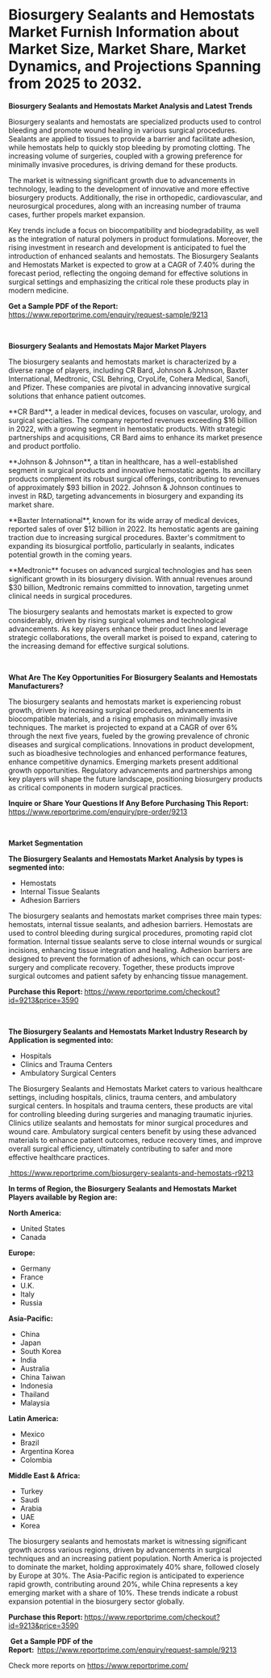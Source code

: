 <p><h1>Biosurgery Sealants and Hemostats Market Furnish Information about Market Size, Market Share, Market Dynamics, and Projections Spanning from 2025 to 2032.</h1></p><p><strong>Biosurgery Sealants and Hemostats Market Analysis and Latest Trends</strong></p>
<p><p>Biosurgery sealants and hemostats are specialized products used to control bleeding and promote wound healing in various surgical procedures. Sealants are applied to tissues to provide a barrier and facilitate adhesion, while hemostats help to quickly stop bleeding by promoting clotting. The increasing volume of surgeries, coupled with a growing preference for minimally invasive procedures, is driving demand for these products.</p><p>The market is witnessing significant growth due to advancements in technology, leading to the development of innovative and more effective biosurgery products. Additionally, the rise in orthopedic, cardiovascular, and neurosurgical procedures, along with an increasing number of trauma cases, further propels market expansion. </p><p>Key trends include a focus on biocompatibility and biodegradability, as well as the integration of natural polymers in product formulations. Moreover, the rising investment in research and development is anticipated to fuel the introduction of enhanced sealants and hemostats. The Biosurgery Sealants and Hemostats Market is expected to grow at a CAGR of 7.40% during the forecast period, reflecting the ongoing demand for effective solutions in surgical settings and emphasizing the critical role these products play in modern medicine.</p></p>
<p><strong>Get a Sample PDF of the Report:&nbsp;</strong> <a href="https://www.reportprime.com/enquiry/request-sample/9213?utm_campaign=2531&utm_medium=2&utm_source=Github&utm_content=ia&utm_term=20032025&utm_id=biosurgery-sealants-and-hemostats">https://www.reportprime.com/enquiry/request-sample/9213</a></p>
<p>&nbsp;</p>
<p><strong>Biosurgery Sealants and Hemostats Major Market Players</strong></p>
<p><p>The biosurgery sealants and hemostats market is characterized by a diverse range of players, including CR Bard, Johnson & Johnson, Baxter International, Medtronic, CSL Behring, CryoLife, Cohera Medical, Sanofi, and Pfizer. These companies are pivotal in advancing innovative surgical solutions that enhance patient outcomes.</p><p>**CR Bard**, a leader in medical devices, focuses on vascular, urology, and surgical specialties. The company reported revenues exceeding $16 billion in 2022, with a growing segment in hemostatic products. With strategic partnerships and acquisitions, CR Bard aims to enhance its market presence and product portfolio.</p><p>**Johnson & Johnson**, a titan in healthcare, has a well-established segment in surgical products and innovative hemostatic agents. Its ancillary products complement its robust surgical offerings, contributing to revenues of approximately $93 billion in 2022. Johnson & Johnson continues to invest in R&D, targeting advancements in biosurgery and expanding its market share.</p><p>**Baxter International**, known for its wide array of medical devices, reported sales of over $12 billion in 2022. Its hemostatic agents are gaining traction due to increasing surgical procedures. Baxter's commitment to expanding its biosurgical portfolio, particularly in sealants, indicates potential growth in the coming years.</p><p>**Medtronic** focuses on advanced surgical technologies and has seen significant growth in its biosurgery division. With annual revenues around $30 billion, Medtronic remains committed to innovation, targeting unmet clinical needs in surgical procedures.</p><p>The biosurgery sealants and hemostats market is expected to grow considerably, driven by rising surgical volumes and technological advancements. As key players enhance their product lines and leverage strategic collaborations, the overall market is poised to expand, catering to the increasing demand for effective surgical solutions.</p></p>
<p>&nbsp;</p>
<p><strong>What Are The Key Opportunities For Biosurgery Sealants and Hemostats Manufacturers?</strong></p>
<p><p>The biosurgery sealants and hemostats market is experiencing robust growth, driven by increasing surgical procedures, advancements in biocompatible materials, and a rising emphasis on minimally invasive techniques. The market is projected to expand at a CAGR of over 6% through the next five years, fueled by the growing prevalence of chronic diseases and surgical complications. Innovations in product development, such as bioadhesive technologies and enhanced performance features, enhance competitive dynamics. Emerging markets present additional growth opportunities. Regulatory advancements and partnerships among key players will shape the future landscape, positioning biosurgery products as critical components in modern surgical practices.</p></p>
<p><strong>Inquire or Share Your Questions If Any Before Purchasing This Report:</strong> <a href="https://www.reportprime.com/enquiry/pre-order/9213?utm_campaign=2531&utm_medium=2&utm_source=Github&utm_content=ia&utm_term=20032025&utm_id=biosurgery-sealants-and-hemostats">https://www.reportprime.com/enquiry/pre-order/9213</a></p>
<p>&nbsp;</p>
<p><strong>Market Segmentation</strong></p>
<p><strong>The Biosurgery Sealants and Hemostats Market Analysis by types is segmented into:</strong></p>
<p><ul><li>Hemostats</li><li>Internal Tissue Sealants</li><li>Adhesion Barriers</li></ul></p>
<p><p>The biosurgery sealants and hemostats market comprises three main types: hemostats, internal tissue sealants, and adhesion barriers. Hemostats are used to control bleeding during surgical procedures, promoting rapid clot formation. Internal tissue sealants serve to close internal wounds or surgical incisions, enhancing tissue integration and healing. Adhesion barriers are designed to prevent the formation of adhesions, which can occur post-surgery and complicate recovery. Together, these products improve surgical outcomes and patient safety by enhancing tissue management.</p></p>
<p><strong>Purchase this Report:&nbsp;</strong><a href="https://www.reportprime.com/checkout?id=9213&price=3590&utm_campaign=2531&utm_medium=2&utm_source=Github&utm_content=ia&utm_term=20032025&utm_id=biosurgery-sealants-and-hemostats">https://www.reportprime.com/checkout?id=9213&price=3590</a></p>
<p>&nbsp;</p>
<p><strong>The Biosurgery Sealants and Hemostats Market Industry Research by Application is segmented into:</strong></p>
<p><ul><li>Hospitals</li><li>Clinics and Trauma Centers</li><li>Ambulatory Surgical Centers</li></ul></p>
<p><p>The Biosurgery Sealants and Hemostats Market caters to various healthcare settings, including hospitals, clinics, trauma centers, and ambulatory surgical centers. In hospitals and trauma centers, these products are vital for controlling bleeding during surgeries and managing traumatic injuries. Clinics utilize sealants and hemostats for minor surgical procedures and wound care. Ambulatory surgical centers benefit by using these advanced materials to enhance patient outcomes, reduce recovery times, and improve overall surgical efficiency, ultimately contributing to safer and more effective healthcare practices.</p></p>
<p><a href="https://www.reportprime.com/biosurgery-sealants-and-hemostats-r9213?utm_campaign=2531&utm_medium=2&utm_source=Github&utm_content=ia&utm_term=20032025&utm_id=biosurgery-sealants-and-hemostats">&nbsp;https://www.reportprime.com/biosurgery-sealants-and-hemostats-r9213</a></p>
<p><strong>In terms of Region, the Biosurgery Sealants and Hemostats Market Players available by Region are:</strong></p>
<p>
    <p> <strong> North America: </strong>
        <ul>
            <li>United States</li>
            <li>Canada</li>
        </ul>
        </p> 
    <p> <strong> Europe: </strong>
        <ul>
            <li>Germany</li>
            <li>France</li>
            <li>U.K.</li>
            <li>Italy</li>
            <li>Russia</li>
        </ul>
        </p> 
    <p> <strong> Asia-Pacific: </strong>
        <ul>
            <li>China</li>
            <li>Japan</li>
            <li>South Korea</li>
            <li>India</li>
            <li>Australia</li>
            <li>China Taiwan</li>
            <li>Indonesia</li>
            <li>Thailand</li>
            <li>Malaysia</li>
        </ul>
        </p> 
    <p> <strong> Latin America: </strong>
        <ul>
            <li>Mexico</li>
            <li>Brazil</li>
            <li>Argentina Korea</li>
            <li>Colombia</li>
        </ul>
        </p> 
    <p> <strong> Middle East & Africa: </strong>
        <ul>
            <li>Turkey</li>
            <li>Saudi</li>
            <li>Arabia</li>
            <li>UAE</li>
            <li>Korea</li>
        </ul>
    </p>
    </p>
<p><p>The biosurgery sealants and hemostats market is witnessing significant growth across various regions, driven by advancements in surgical techniques and an increasing patient population. North America is projected to dominate the market, holding approximately 40% share, followed closely by Europe at 30%. The Asia-Pacific region is anticipated to experience rapid growth, contributing around 20%, while China represents a key emerging market with a share of 10%. These trends indicate a robust expansion potential in the biosurgery sector globally.</p></p>
<p><strong>Purchase this Report: </strong><a href="https://www.reportprime.com/checkout?id=9213&price=3590&utm_campaign=2531&utm_medium=2&utm_source=Github&utm_content=ia&utm_term=20032025&utm_id=biosurgery-sealants-and-hemostats">https://www.reportprime.com/checkout?id=9213&price=3590</a></p>
<p>&nbsp;<strong>Get a Sample PDF of the Report:&nbsp;&nbsp;</strong><a href="https://www.reportprime.com/enquiry/request-sample/9213?utm_campaign=2531&utm_medium=2&utm_source=Github&utm_content=ia&utm_term=20032025&utm_id=biosurgery-sealants-and-hemostats">https://www.reportprime.com/enquiry/request-sample/9213</a></p>
<p><strong></strong></p>
<p>Check more reports on <a href="https://www.reportprime.com/?utm_campaign=2531&utm_medium=2&utm_source=Github&utm_content=ia&utm_term=20032025&utm_id=biosurgery-sealants-and-hemostats">https://www.reportprime.com/</a></p>